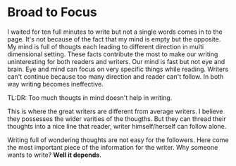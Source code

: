 # Broad to Focus 
I waited for ten full minutes to write but not a single words comes in to the page. It's not because of the fact that my mind is empty but the opposite. My mind is full of thougts each leading to different direction in multi dimensional setting. These facts contribute the most to make our writing uninteresting for both readers and writers. Our mind is fast but not eye and brain. Eye and mind can focus on very specific things while reading. Writers can't continue because too many direction and reader can't follow.  In both way writing becomes ineffective. 

TL:DR: Too much thougts in mind doesn't help in writing.  

This is where the great writers are different from average writers. I believe they possesses the wider varities of the thougths. But they can thread their thoughts into a nice line that reader, writer himself/herself can follow alone.

Writing full of wondering thoughts are not easy for the followers. Here come the most important piece of the information for the writer. Why someone wants to write? **Well it depends**. 